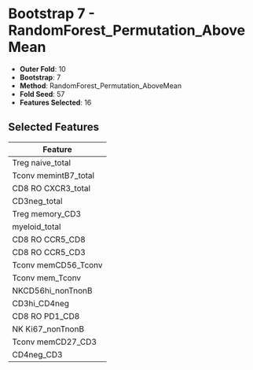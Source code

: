 # Bootstrap 7 - RandomForest_Permutation_AboveMean

- **Outer Fold**: 10
- **Bootstrap**: 7
- **Method**: RandomForest_Permutation_AboveMean
- **Fold Seed**: 57
- **Features Selected**: 16

## Selected Features

| Feature |
|---------|
| Treg naive_total |
| Tconv memintB7_total |
| CD8 RO CXCR3_total |
| CD3neg_total |
| Treg memory_CD3 |
| myeloid_total |
| CD8 RO CCR5_CD8 |
| CD8 RO CCR5_CD3 |
| Tconv memCD56_Tconv |
| Tconv mem_Tconv |
| NKCD56hi_nonTnonB |
| CD3hi_CD4neg |
| CD8 RO PD1_CD8 |
| NK Ki67_nonTnonB |
| Tconv memCD27_CD3 |
| CD4neg_CD3 |

